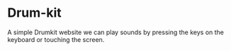 # Drum-kit
A simple Drumkit website we can play sounds by pressing the keys on the keyboard or touching the screen.
